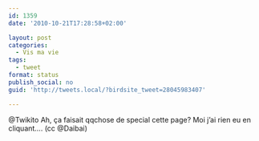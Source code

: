 ```yaml
---
id: 1359
date: '2010-10-21T17:28:58+02:00'

layout: post
categories:
  - Vis ma vie
tags:
  - tweet
format: status
publish_social: no
guid: 'http://tweets.local/?birdsite_tweet=28045983407'

---
```


@Twikito Ah, ça faisait qqchose de special cette page? Moi j’ai rien eu en cliquant…. (cc @Daibai)